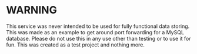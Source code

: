 <h1>WARNING</h1>
This service was never intended to be used for fully functional data storing. This was made as an example to get around port forwarding for a MySQL database. 
Please do not use this in any use other than testing or to use it for fun. This was created as a test project and nothing more.
